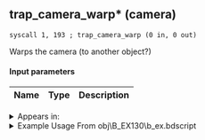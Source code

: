 ## trap_camera_warp* (camera)

`syscall 1, 193 ; trap_camera_warp (0 in, 0 out)`

Warps the camera (to another object?)

#### Input parameters
| Name | Type | Description
|------|------|------------




<details>
	<summary>Appears in:</summary>
| filename | Entity (obj)
|----------|-------------
| obj\B_EX130\b_ex.bdscript       | ((B) Xaldin)          
| obj\B_EX130_LV99\b_ex.bdscript       | ((B99) Xaldin (Limit Cut))          
| obj\B_EX140\b_ex.bdscript       | ((B) Xigbar)          
| obj\B_EX140_LV99\b_ex.bdscript       | ((B99) Xigbar (Limit Cut))          
| obj\F_EH060\f_eh.bdscript       | ((F) Floating building 2 (EH))          
| obj\M_EX890\m_ex.bdscript       | ((M) Dragoon)          
| obj\M_EX920\m_ex.bdscript       | ((M) Sniper)          

</details>

<details>
	<summary>Example Usage From obj\B_EX130\b_ex.bdscript</summary>
```plaintext
L3109:
 pushFromFSp 0
 pushFromFSp 0
 syscall 1, 147 ; trap_obj_pos (1 in, 1 out)
 memcpyToSp 16, 48
 pushFromPSp 48
 syscall 1, 217 ; trap_obj_set_pos_trans (2 in, 0 out)
 pushFromPSp 16
 pushFromFSp 0
 syscall 1, 147 ; trap_obj_pos (1 in, 1 out)
 memcpyToSp 16, 48
 pushFromPSp 48
 syscall 0, 5 ; trap_vector_sub (2 in, 1 out)
 memcpyToSp 16, 64
 pushFromPSp 64
 memcpyToSp 16, 16
 pushFromFSp 0
 pushFromPSp 16
 pushFromPSp 16
 syscall 0, 6 ; trap_vector_len (1 in, 1 out)
 syscall 0, 3 ; trap_frametime (0 in, 1 out)
 divf 
 syscall 1, 111 ; trap_obj_set_movement (3 in, 0 out)
 syscall 1, 193 ; trap_camera_warp (0 in, 0 out)
 pushFromFSp 4
 pushFromFSp 0
 pushImm 253
 pushImmf 0
 syscall 1, 29 ; trap_obj_motion_capture (4 in, 1 out)
 drop 
 pushFromFSp 0
 fetchValue 4
 pushImm 4
 pushImmf 8
 syscall 1, 13 ; trap_sysobj_motion_push (3 in, 0 out)
 ret
```
</details>

